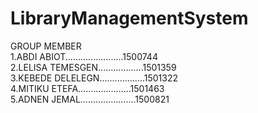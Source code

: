 # LibraryManagementSystem
GROUP MEMBER        
1.ABDI ABIOT.......................1500744      
2.LELISA TEMESGEN..................1501359  
3.KEBEDE DELELEGN..................1501322  
4.MITIKU ETEFA.....................1501463  
5.ADNEN JEMAL......................1500821 
